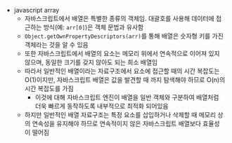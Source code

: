 - javascript array
    - 자바스크립트에서 배열은 특별한 종류의 객체임. 대괄호를 사용해 데이터에 접근하는 방식(예: `arr[0]`)은 객체 문법과 유사함
    - `Object.getOwnPropertyDescriptors(arr)`를 통해 배열은 숫자형 키를 가진 객체라는 것을 알 수 있음
    - 또한 자바스크립트에서 배열의 요소는 메모리 위에서 연속적으로 이어져 있지 않으며, 동일한 크기를 갖지 않아도 되는 희소 배열임
    - 따라서 일반적인 배열이라는 자료구조에서 요소에 접근할 때의 시간 복잡도는 O(1)이지만, 자바스크립트 배열은 값을 발견할 때 까지 탐색해야 하므로 O(n)의 시간 복잡도를 가짐
        - 이것에 대해 자바스크립트 엔진이 배열을 일반 객체와 구분하여 배열처럼 더욱 빠르게 동작하도록 내부적으로 최적화 되어있음
    - 하지만 일반적인 배열 자료구조는 특정 요소를 삽입하거나 삭제할 때 메모리 상의 연속성을 유지해야 하므로 연속적이지 않은 자바스크립트 배열보다 효율성이 떨어짐

